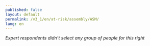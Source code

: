 ```yaml
---
published: false
layout: default
permalink: /v3_1/en/at-risk/assembly/ASM/
lang: en
---
```

_Expert respondents didn’t select any group of people for this right_